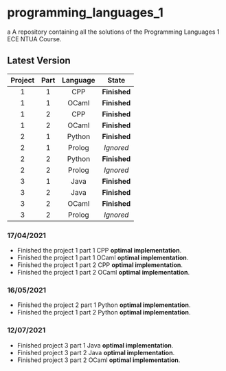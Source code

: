 # programming_languages_1
a
A repository containing all the solutions of the Programming Languages 1 ECE NTUA Course.

## Latest Version

| Project | Part | Language |          State          |
|:-------:|:----:|:--------:|:-----------------------:|
|    1    |   1  |    CPP   |     **Finished**        |
|    1    |   1  |   OCaml  |     **Finished**        |
|    1    |   2  |    CPP   |     **Finished**        |
|    1    |   2  |   OCaml  |     **Finished**        |
|    2    |   1  |  Python  |     **Finished**        |
|    2    |   1  |  Prolog  |      *Ignored*          |
|    2    |   2  |  Python  |     **Finished**        |
|    2    |   2  |  Prolog  |      *Ignored*          |
|    3    |   1  |   Java   |     **Finished**        |
|    3    |   2  |   Java   |     **Finished**        |
|    3    |   2  |   OCaml  |     **Finished**        |
|    3    |   2  |  Prolog  |      *Ignored*          |


### 17/04/2021

- Finished the project 1 part 1 CPP **optimal implementation**.
- Finished the project 1 part 1 OCaml **optimal implementation**.
- Finished the project 1 part 2 CPP **optimal implementation**.
- Finished the project 1 part 2 OCaml **optimal implementation**.

### 16/05/2021

- Finished the project 2 part 1 Python **optimal implementation**.
- Finished the project 1 part 2 Python **optimal implementation**.

### 12/07/2021

- Finished project 3 part 1 Java  **optimal implementation**.
- Finished project 3 part 2 Java  **optimal implementation**.
- Finished project 3 part 2 OCaml **optimal implementation**.
